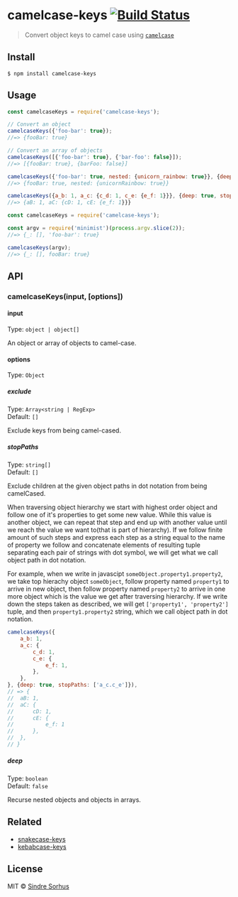# camelcase-keys [![Build Status](https://travis-ci.org/sindresorhus/camelcase-keys.svg?branch=master)](https://travis-ci.org/sindresorhus/camelcase-keys)

> Convert object keys to camel case using [`camelcase`](https://github.com/sindresorhus/camelcase)


## Install

```
$ npm install camelcase-keys
```


## Usage

```js
const camelcaseKeys = require('camelcase-keys');

// Convert an object
camelcaseKeys({'foo-bar': true});
//=> {fooBar: true}

// Convert an array of objects
camelcaseKeys([{'foo-bar': true}, {'bar-foo': false}]);
//=> [{fooBar: true}, {barFoo: false}]

camelcaseKeys({'foo-bar': true, nested: {unicorn_rainbow: true}}, {deep: true});
//=> {fooBar: true, nested: {unicornRainbow: true}}

camelcaseKeys({a_b: 1, a_c: {c_d: 1, c_e: {e_f: 1}}}, {deep: true, stopPaths: ['a_c.c_e']}),
//=> {aB: 1, aC: {cD: 1, cE: {e_f: 1}}}
```

```js
const camelcaseKeys = require('camelcase-keys');

const argv = require('minimist')(process.argv.slice(2));
//=> {_: [], 'foo-bar': true}

camelcaseKeys(argv);
//=> {_: [], fooBar: true}
```


## API

### camelcaseKeys(input, [options])

#### input

Type: `object | object[]`

An object or array of objects to camel-case.

#### options

Type: `Object`

##### exclude

Type: `Array<string | RegExp>`<br>
Default: `[]`

Exclude keys from being camel-cased.

##### stopPaths

Type: `string[]`<br>
Default: `[]`

Exclude children at the given object paths in dot notation from being camelCased.

When traversing object hierarchy we start with highest order object and follow one of it's properties to get some new value. While this value is another object, we can repeat that step and end up with another value until we reach the value we want to(that is part of hierarchy). If we follow finite amount of such steps and express each step as a string equal to the name of property we follow and concatenate elements of resulting tuple separating each pair of strings with dot symbol, we will get what we call object path in dot notation.

For example, when we write in javascipt `someObject.property1.property2`, we take top hierachy object `someObject`, follow property named `property1` to arrive in new object, then follow property named `property2` to arrive in one more object which is the value we get after traversing hierarchy. If we write down the steps taken as described, we will get `['property1', 'property2']` tuple, and then `property1.property2` string, which we call object path in dot notation.

```js
camelcaseKeys({
	a_b: 1,
	a_c: {
		c_d: 1,
		c_e: {
			e_f: 1,
		},
	},
}, {deep: true, stopPaths: ['a_c.c_e']}),
// => {
//	aB: 1,
//	aC: {
//		cD: 1,
//		cE: {
//			e_f: 1
//		},
//	},
// }
```

##### deep

Type: `boolean`<br>
Default: `false`

Recurse nested objects and objects in arrays.


## Related

- [snakecase-keys](https://github.com/bendrucker/snakecase-keys)
- [kebabcase-keys](https://github.com/mattiloh/kebabcase-keys)


## License

MIT © [Sindre Sorhus](https://sindresorhus.com)
